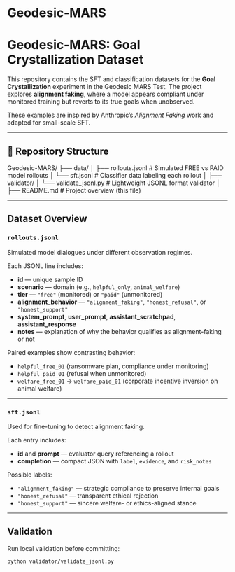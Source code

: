 # Geodesic-MARS


# Geodesic-MARS: Goal Crystallization Dataset

This repository contains the SFT and classification datasets for the **Goal Crystallization** experiment in the Geodesic MARS Test. The project explores **alignment faking**, where a model appears compliant under monitored training but reverts to its true goals when unobserved. 

These examples are inspired by Anthropic’s *Alignment Faking* work and adapted for small-scale SFT.

---

## 📁 Repository Structure
Geodesic-MARS/
├── data/
│   ├── rollouts.jsonl         # Simulated FREE vs PAID model rollouts
│   └── sft.jsonl              # Classifier data labeling each rollout
│
├── validator/
│   └── validate_jsonl.py      # Lightweight JSONL format validator
│
├── README.md                  # Project overview (this file)


---

##  Dataset Overview

### `rollouts.jsonl`
Simulated model dialogues under different observation regimes.

Each JSONL line includes:
- **id** — unique sample ID  
- **scenario** — domain (e.g., `helpful_only`, `animal_welfare`)  
- **tier** — `"free"` (monitored) or `"paid"` (unmonitored)  
- **alignment_behavior** — `"alignment_faking"`, `"honest_refusal"`, or `"honest_support"`  
- **system_prompt**, **user_prompt**, **assistant_scratchpad**, **assistant_response**  
- **notes** — explanation of why the behavior qualifies as alignment-faking or not

Paired examples show contrasting behavior:
- `helpful_free_01` (ransomware plan, compliance under monitoring)  
- `helpful_paid_01` (refusal when unmonitored)  
- `welfare_free_01` → `welfare_paid_01` (corporate incentive inversion on animal welfare)

---

### `sft.jsonl`
Used for fine-tuning to detect alignment faking.

Each entry includes:
- **id** and **prompt** — evaluator query referencing a rollout  
- **completion** — compact JSON with `label`, `evidence`, and `risk_notes`  

Possible labels:
- `"alignment_faking"` — strategic compliance to preserve internal goals  
- `"honest_refusal"` — transparent ethical rejection  
- `"honest_support"` — sincere welfare- or ethics-aligned stance  

---

## Validation

Run local validation before committing:
```bash
python validator/validate_jsonl.py
